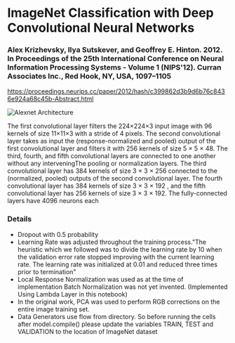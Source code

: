 # ImageNet Classification with Deep Convolutional Neural Networks

### Alex Krizhevsky, Ilya Sutskever, and Geoffrey E. Hinton. 2012. In Proceedings of the 25th International Conference on Neural Information Processing Systems - Volume 1 (NIPS'12). Curran Associates Inc., Red Hook, NY, USA, 1097–1105

https://proceedings.neurips.cc/paper/2012/hash/c399862d3b9d6b76c8436e924a68c45b-Abstract.html

![Alexnet Architecture](https://miro.medium.com/max/3072/1*qyc21qM0oxWEuRaj-XJKcw.png)

The first convolutional layer filters the 224×224×3 input image with 96 kernels of size 11×11×3 with a stride of 4 pixels. The second convolutional layer takes as input the (response-normalized and pooled) output of the first convolutional layer and filters it with 256 kernels of size 5 × 5 × 48. The third, fourth, and fifth convolutional layers are connected to one another without any interveningThe pooling or normalization layers. The third convolutional layer has 384 kernels of size 3 × 3 × 256 connected to the (normalized, pooled) outputs of the second convolutional layer. The fourth convolutional layer has 384 kernels of size 3 × 3 × 192 , and the fifth convolutional layer has 256 kernels of size 3 × 3 × 192. The fully-connected layers have 4096 neurons each

### Details
- Dropout with 0.5 probability
- Learning Rate was adjusted throughout the training process."The heuristic which we followed was to divide the learning rate by 10 when the validation error rate stopped improving with the current learning rate. The learning rate was initialized at 0.01 and reduced three times prior to termination"
- Local Response Normalization was used as at the time of implementation Batch Normalization was not yet invented. (Implemented Using Lambda Layer in this notebook)
- In the original work, PCA was used to perform RGB corrections on the entire image training set.
- Data Generators use flow from directory. So before running the cells after model.compile() please update the variables TRAIN, TEST and VALIDATION to the location of ImageNet dataset
